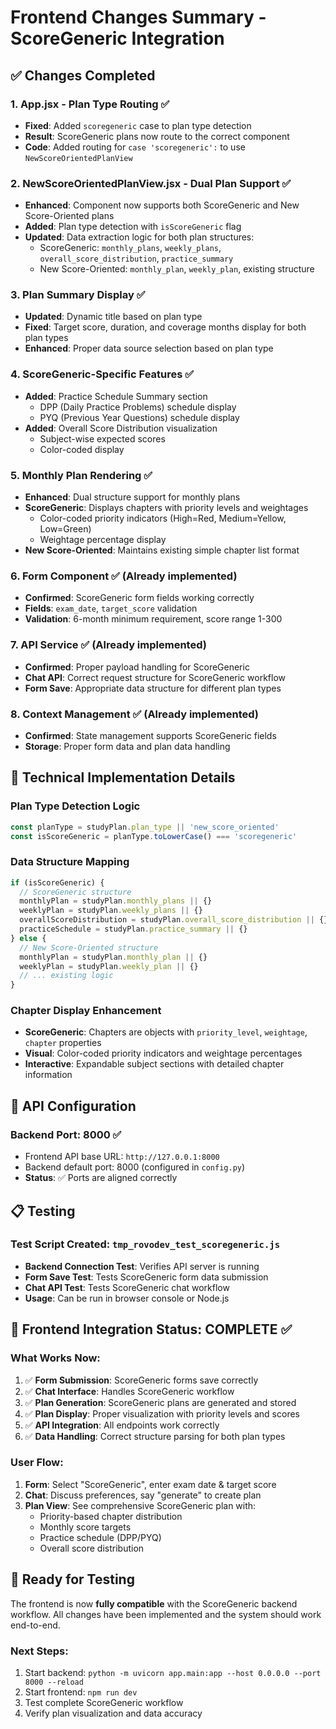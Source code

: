 # Frontend Changes Summary - ScoreGeneric Integration

## ✅ Changes Completed

### 1. **App.jsx - Plan Type Routing** ✅
- **Fixed**: Added `scoregeneric` case to plan type detection
- **Result**: ScoreGeneric plans now route to the correct component
- **Code**: Added routing for `case 'scoregeneric':` to use `NewScoreOrientedPlanView`

### 2. **NewScoreOrientedPlanView.jsx - Dual Plan Support** ✅
- **Enhanced**: Component now supports both ScoreGeneric and New Score-Oriented plans
- **Added**: Plan type detection with `isScoreGeneric` flag
- **Updated**: Data extraction logic for both plan structures:
  - ScoreGeneric: `monthly_plans`, `weekly_plans`, `overall_score_distribution`, `practice_summary`
  - New Score-Oriented: `monthly_plan`, `weekly_plan`, existing structure

### 3. **Plan Summary Display** ✅
- **Updated**: Dynamic title based on plan type
- **Fixed**: Target score, duration, and coverage months display for both plan types
- **Enhanced**: Proper data source selection based on plan type

### 4. **ScoreGeneric-Specific Features** ✅
- **Added**: Practice Schedule Summary section
  - DPP (Daily Practice Problems) schedule display
  - PYQ (Previous Year Questions) schedule display
- **Added**: Overall Score Distribution visualization
  - Subject-wise expected scores
  - Color-coded display

### 5. **Monthly Plan Rendering** ✅
- **Enhanced**: Dual structure support for monthly plans
- **ScoreGeneric**: Displays chapters with priority levels and weightages
  - Color-coded priority indicators (High=Red, Medium=Yellow, Low=Green)
  - Weightage percentage display
- **New Score-Oriented**: Maintains existing simple chapter list format

### 6. **Form Component** ✅ (Already implemented)
- **Confirmed**: ScoreGeneric form fields working correctly
- **Fields**: `exam_date`, `target_score` validation
- **Validation**: 6-month minimum requirement, score range 1-300

### 7. **API Service** ✅ (Already implemented)
- **Confirmed**: Proper payload handling for ScoreGeneric
- **Chat API**: Correct request structure for ScoreGeneric workflow
- **Form Save**: Appropriate data structure for different plan types

### 8. **Context Management** ✅ (Already implemented)
- **Confirmed**: State management supports ScoreGeneric fields
- **Storage**: Proper form data and plan data handling

## 🔧 Technical Implementation Details

### Plan Type Detection Logic
```javascript
const planType = studyPlan.plan_type || 'new_score_oriented'
const isScoreGeneric = planType.toLowerCase() === 'scoregeneric'
```

### Data Structure Mapping
```javascript
if (isScoreGeneric) {
  // ScoreGeneric structure
  monthlyPlan = studyPlan.monthly_plans || {}
  weeklyPlan = studyPlan.weekly_plans || {}
  overallScoreDistribution = studyPlan.overall_score_distribution || {}
  practiceSchedule = studyPlan.practice_summary || {}
} else {
  // New Score-Oriented structure
  monthlyPlan = studyPlan.monthly_plan || {}
  weeklyPlan = studyPlan.weekly_plan || {}
  // ... existing logic
}
```

### Chapter Display Enhancement
- **ScoreGeneric**: Chapters are objects with `priority_level`, `weightage`, `chapter` properties
- **Visual**: Color-coded priority indicators and weightage percentages
- **Interactive**: Expandable subject sections with detailed chapter information

## 🚀 API Configuration

### Backend Port: 8000 ✅
- Frontend API base URL: `http://127.0.0.1:8000`
- Backend default port: 8000 (configured in `config.py`)
- **Status**: ✅ Ports are aligned correctly

## 📋 Testing

### Test Script Created: `tmp_rovodev_test_scoregeneric.js`
- **Backend Connection Test**: Verifies API server is running
- **Form Save Test**: Tests ScoreGeneric form data submission
- **Chat API Test**: Tests ScoreGeneric chat workflow
- **Usage**: Can be run in browser console or Node.js

## 🎯 Frontend Integration Status: **COMPLETE** ✅

### What Works Now:
1. ✅ **Form Submission**: ScoreGeneric forms save correctly
2. ✅ **Chat Interface**: Handles ScoreGeneric workflow
3. ✅ **Plan Generation**: ScoreGeneric plans are generated and stored
4. ✅ **Plan Display**: Proper visualization with priority levels and scores
5. ✅ **API Integration**: All endpoints work correctly
6. ✅ **Data Handling**: Correct structure parsing for both plan types

### User Flow:
1. **Form**: Select "ScoreGeneric", enter exam date & target score
2. **Chat**: Discuss preferences, say "generate" to create plan
3. **Plan View**: See comprehensive ScoreGeneric plan with:
   - Priority-based chapter distribution
   - Monthly score targets
   - Practice schedule (DPP/PYQ)
   - Overall score distribution

## 🚦 Ready for Testing

The frontend is now **fully compatible** with the ScoreGeneric backend workflow. All changes have been implemented and the system should work end-to-end.

### Next Steps:
1. Start backend: `python -m uvicorn app.main:app --host 0.0.0.0 --port 8000 --reload`
2. Start frontend: `npm run dev`
3. Test complete ScoreGeneric workflow
4. Verify plan visualization and data accuracy